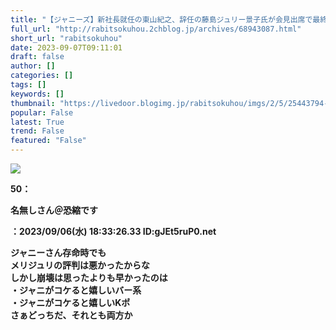 ```yaml
---
title: "【ジャニーズ】新社長就任の東山紀之、辞任の藤島ジュリー景子氏が会見出席で最終調整 東山はタレント引退か｜ラビット速報"
full_url: "http://rabitsokuhou.2chblog.jp/archives/68943087.html"
short_url: "rabitsokuhou"
date: 2023-09-07T09:11:01
draft: false
author: []
categories: []
tags: []
keywords: []
thumbnail: "https://livedoor.blogimg.jp/rabitsokuhou/imgs/2/5/25443794-s.jpg"
popular: False
latest: True
trend: False
featured: "False"
---
```


![](https://livedoor.blogimg.jp/rabitsokuhou/imgs/2/5/25443794-s.jpg)

<b> <p>50：<p>名無しさん＠恐縮です</p>：2023/09/06(水) 18:33:26.33 ID:gJEt5ruP0.net</p><p>ジャニーさん存命時でも <br> メリジュリの評判は悪かったからな <br> しかし崩壊は思ったよりも早かったのは <br> ・ジャニがコケると嬉しいバー系 <br> ・ジャニがコケると嬉しいKポ <br> さぁどっちだ、それとも両方か</p> </b>